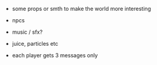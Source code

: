 * some props or smth to make the world more interesting
* npcs
* music / sfx?
* juice, particles etc

* each player gets 3 messages only